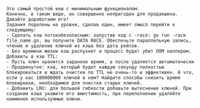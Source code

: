 	Это самый простой кеш с минимальным функционалом.
	Конечно, в таком виде, он совершенно непригоден для продакшена.
	Давайте доработаем его!
	Задания поделены на уровни, сделав один, имеет смысл перейти к следующему:
	- Сделать кэш потокобезопасным: запустив код с -race: go run -race file_name.go, вы получите DATA RACE. Обеспечьте параллельную запись, чтение и удаление ключей из кэша без дата рейсов.
	- Без времени жизни кэш распухнет и процесс будет убит OOM киллером. Добавить в кэш TTL:
	- Пусть ключ хранится заданное время, а после удаляется автоматически
	- Продвинутое: кэш, который будет каждую секунду полностью блокироваться и ждать очистки по TTL не очень-то и эффективен. А что, если у нас 100000000 ключей в нем? Найдите способы снизить время блокировки, необходимое для очистки старых ключей.
	- Добавить LRU: для большей гибкости добавьте вытеснение ключей. При создании кэша укажите его вместимость, при переполнении удаляйте наименее используемые ключи.